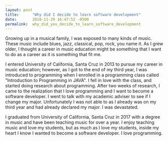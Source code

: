 ```yaml
---
layout: post
title:      "Why did I decide to learn software development"
date:       2018-11-29 16:47:52 -0500
permalink:  why_did_you_decide_to_learn_software_development
---
```



Growing up in a musical family, I was exposed to many kinds of music. These music include blues, jazz, classical, pop, rock, you name it. As I grew older, I thought a career in music education might be something that I want to do as a career as it is something that fit me.

I entered University of California, Santa Cruz in 2013 to pursue my career in music education; however, as I got to the end of my third year, I was introduced to programming when I enrolled in a programming class called "Introduction to Programming in JAVA". I fell in love with the class, and started doing research about programming. After two weeks of research, I came to the realization that I love programming and I want to become a software developer. I went to talk with my academic adviser to see if I change my major. Unfortunately I was not able to as I already was on my third year and had already declared my major. I was devastated.

I graduated from University of California, Santa Cruz in 2017 with a degree in music and have been teaching music for over a year. I enjoy teaching music and love my students, but as much as I love my students, inside my heart I know I wanted to become a software developer. I love programming. 

